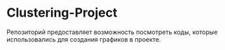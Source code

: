# Clustering-Project
Репозиторий предоставляет возможность посмотреть коды, которые использовались для создания графиков в проекте.
